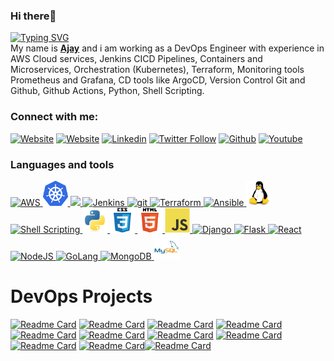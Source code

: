 ### Hi there👋    
[![Typing SVG](https://readme-typing-svg.herokuapp.com/?lines=DevOps+⚙️;Automation+🚀;Continuous+Delivery+🛒;Continuous+Deployment+🛠;Build+Pipelines+⚙️;Jenkins+Pipelines+⚙️;Version+Control+🛠;Shell+Scripting+🧑‍💻;Python+Automation+🧑‍💻;AWS+Cloud+☁︎;Containers+and+Microservices+🖥;SDLC+Models+🧩;Terraform+🛠️;Ansible+🛠️;Monitoring+💻;Web+Development+🧑‍💻;Go+Development+🧑‍💻)](https://git.io/typing-svg)   
My name is [__Ajay__](https://www.linkedin.com/in/ajaykt1/) and i am working as a DevOps Engineer with experience in AWS Cloud services, Jenkins CICD Pipelines, Containers and Microservices, Orchestration (Kubernetes), Terraform, Monitoring tools Prometheus and Grafana, CD tools like ArgoCD, Version Control Git and Github, Github Actions, Python, Shell Scripting.  

### Connect with me:

[![Website](https://img.shields.io/website?label=ajaytekam.com&style=flat-square&url=https://ajaytekam.com)](https://ajaytekam.com)
[![Website](https://img.shields.io/website?label=blog.ajaytekam.com&style=flat-square&url=https://blog.ajaytekam.com)](https://blog.ajaytekam.com)
[![Linkedin](https://img.shields.io/badge/-Ajay%20Tekam-blue?style=flat-square&logo=linkedin&logoColor=white&link=https://www.linkedin.com/in/ajaykt1/)](https://www.linkedin.com/in/ajaykt1/)
[![Twitter Follow](https://img.shields.io/twitter/follow/0xajay?color=1DA1F2&logo=twitter&style=flat-square)](https://twitter.com/intent/follow?original_referer=https%3A%2F%2Fgithub.com%20xajay&screen_name=0xajay)
[![Github](https://img.shields.io/github/followers/Ajaytekam?label=Follow&style=social)](https://github.com/Ajaytekam)
[![Youtube](https://img.shields.io/badge/-dev0pstech-white?style=flat-square&logo=youtube&logoColor=red&link=https://www.youtube.com/@dev0pstech)](https://www.youtube.com/@dev0pstech)


[website]: https://ajaytekam.com
[twitter]: https://twitter.com/0xajay
[youtube]: https://www.youtube.com/@dev0pstech
[linkedin]: https://www.linkedin.com/in/ajaykt1/
[Portfolio]: https://ajaytekam.com

### Languages and tools 
<p float="left">  
  <a href="https://aws.amazon.com/" target="_blank" rel="noreferrer"> <img src="https://www.docker.com/wp-content/uploads/2023/07/docker-code-cloud-aws.png.webp" alt="AWS" height="40"/> </a> 
  <a href="https://kubernetes.io/" target="_blank" rel="noreferrer"> <img src="https://raw.githubusercontent.com/kubernetes/kubernetes/master/logo/logo.png" alt="Kubernetes" width="40" height="40"/> </a> 
  <a href="https://www.docker.com/" target="_blank" >
    <img src="https://raw.githubusercontent.com/itsksaurabh/itsksaurabh/master/assets/docker.gif"  height="40" /> </a>
  <a href="https://www.jenkins.io/" target="_blank" rel="noreferrer"> <img src="https://sg.mirror.servanamanaged.com/jenkins/art/jenkins-logo/logo.svg" alt="Jenkins" width="40" height="40"/> </a> 
  <a href="https://git-scm.com/" target="_blank" rel="noreferrer"> <img src="https://www.vectorlogo.zone/logos/git-scm/git-scm-icon.svg" alt="git" width="40" height="40"/> </a> 
  <a href="https://www.terraform.io/" target="_blank" rel="noreferrer"> <img src="https://plugins.jetbrains.com/files/7808/372230/icon/pluginIcon.svg" alt="Terraform" width="40" height="40"/> </a> 
  <a href="https://www.ansible.com/" target="_blank" rel="noreferrer"> <img src="https://upload.wikimedia.org/wikipedia/commons/2/24/Ansible_logo.svg" alt="Ansible" width="40" height="40"/> </a> 
  	<a href="https://www.linux.org/" target="_blank" rel="noreferrer"> <img src="https://raw.githubusercontent.com/devicons/devicon/master/icons/linux/linux-original.svg" alt="linux" width="40" height="40"/> </a> 
  	<a href="https://www.linux.org/" target="_blank" rel="noreferrer"> <img src="https://d33wubrfki0l68.cloudfront.net/a49c5f63d431650c696cfd10cb70c880726281df/c9f07/img/logo.png" alt="Shell Scripting" width="40" height="40"/> </a> 
  <a href="https://www.python.org" target="_blank" rel="noreferrer"> <img src="https://raw.githubusercontent.com/devicons/devicon/master/icons/python/python-original.svg" alt="python" width="40" height="40"/> </a>
 	<a href="https://www.w3schools.com/css/" target="_blank" rel="noreferrer"> <img src="https://raw.githubusercontent.com/devicons/devicon/master/icons/css3/css3-original-wordmark.svg" alt="css3" width="40" height="40"/> </a>
	<a href="https://www.w3.org/html/" target="_blank" rel="noreferrer"> <img src="https://raw.githubusercontent.com/devicons/devicon/master/icons/html5/html5-original-wordmark.svg" alt="html5" width="40" height="40"/> </a> 
	<a href="https://developer.mozilla.org/en-US/docs/Web/JavaScript" target="_blank" rel="noreferrer"> <img src="https://raw.githubusercontent.com/devicons/devicon/master/icons/javascript/javascript-original.svg" alt="javascript" width="40" height="40"/> </a> 
<a href="https://www.djangoproject.com/" target="_blank" rel="noreferrer"> <img src="https://i0.wp.com/www.opengis.ch/wp-content/uploads/2020/04/django-python-logo.png" alt="Django" width="40" height="40"/> </a> 
<a href="https://flask.palletsprojects.com/en/2.3.x/" target="_blank" rel="noreferrer"> <img src="https://cdn.freebiesupply.com/logos/large/2x/flask-logo-svg-vector.svg" alt="Flask" width="40" height="40"/> </a> 
<a href="https://react.dev/" target="_blank" rel="noreferrer"> <img src="https://upload.wikimedia.org/wikipedia/commons/a/a7/React-icon.svg" alt="React" width="40" height="40"/> </a> 
<a href="https://nodejs.org/en" target="_blank" rel="noreferrer"> <img src="https://nodejs.org/static/images/logo.svg" alt="NodeJS" height="40"/> </a> 
<a href="https://go.dev/" target="_blank" rel="noreferrer"> <img src="https://go.dev/images/go-logo-white.svg" alt="GoLang" height="40"/> </a> 
<a href="https://www.mongodb.com/" target="_blank" rel="noreferrer"> <img src="https://webimages.mongodb.com/_com_assets/cms/kuyjf3vea2hg34taa-horizontal_default_slate_blue.svg" alt="MongoDB" height="40"/> </a>   
  <a href="https://www.mysql.com/" target="_blank" rel="noreferrer"> <img src="https://raw.githubusercontent.com/devicons/devicon/master/icons/mysql/mysql-original-wordmark.svg" alt="mysql" width="40" height="40"/> </a> 
</p>

<!-- CICD Projects -->
# DevOps Projects  

[![Readme Card](https://github-readme-stats.vercel.app/api/pin/?username=Ajaytekam&repo=K8s_Cluster_Deploy&theme=dark)](https://github.com/Ajaytekam/K8s_Cluster_deploy)
[![Readme Card](https://github-readme-stats.vercel.app/api/pin/?username=Ajaytekam&repo=Jenkins-CICD&theme=dark)](https://github.com/Ajaytekam/Jenkins-CICD)
[![Readme Card](https://github-readme-stats.vercel.app/api/pin/?username=Ajaytekam&repo=AWSVprofileApp&theme=dark)](https://github.com/Ajaytekam/AWSVprofileApp)
[![Readme Card](https://github-readme-stats.vercel.app/api/pin/?username=Ajaytekam&repo=LambdaServiceAPI&theme=dark)](https://github.com/Ajaytekam/LambdaServiceAPI)
[![Readme Card](https://github-readme-stats.vercel.app/api/pin/?username=Ajaytekam&repo=emartapp-Docker-Deploy&theme=dark)](https://github.com/Ajaytekam/emartapp-Docker-Deploy)
[![Readme Card](https://github-readme-stats.vercel.app/api/pin/?username=Ajaytekam&repo=docker-containerization-project&theme=dark)](https://github.com/Ajaytekam/docker-containerization-project)
[![Readme Card](https://github-readme-stats.vercel.app/api/pin/?username=Ajaytekam&repo=S3_Static_Site&theme=dark)](https://github.com/Ajaytekam/s3_static_site)
[![Readme Card](https://github-readme-stats.vercel.app/api/pin/?username=Ajaytekam&repo=terraform_AppDeploy&theme=dark)](https://github.com/Ajaytekam/terraform_AppDeploy)
[![Readme Card](https://github-readme-stats.vercel.app/api/pin/?username=Ajaytekam&repo=minikube-VagrantBox&theme=dark)](https://github.com/Ajaytekam/minikube-VagrantBox)
[![Readme Card](https://github-readme-stats.vercel.app/api/pin/?username=Ajaytekam&repo=Vagrant-Web-Stack&theme=dark)](https://github.com/Ajaytekam/Vagrant-Web-Stack)[![Readme Card](https://github-readme-stats.vercel.app/api/pin/?username=Ajaytekam&repo=DevOpsCoding&theme=dark)](https://github.com/Ajaytekam/DevOpsCoding)
